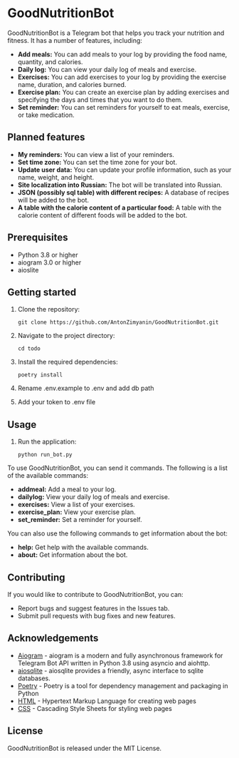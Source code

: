 # GoodNutritionBot

GoodNutritionBot is a Telegram bot that helps you track your nutrition and fitness. It has a number of features, including:

* **Add meals:** You can add meals to your log by providing the food name, quantity, and calories.
* **Daily log:** You can view your daily log of meals and exercise.
* **Exercises:** You can add exercises to your log by providing the exercise name, duration, and calories burned.
* **Exercise plan:** You can create an exercise plan by adding exercises and specifying the days and times that you want to do them.
* **Set reminder:** You can set reminders for yourself to eat meals, exercise, or take medication.

## Planned features

* **My reminders:** You can view a list of your reminders.
* **Set time zone:** You can set the time zone for your bot.
* **Update user data:** You can update your profile information, such as your name, weight, and height.
* **Site localization into Russian:** The bot will be translated into Russian.
* **JSON (possibly sql table) with different recipes:** A database of recipes will be added to the bot.
* **A table with the calorie content of a particular food:** A table with the calorie content of different foods will be added to the bot.


## Prerequisites

- Python 3.8 or higher
- aiogram 3.0 or higher
- aioslite


## Getting started

1. Clone the repository:

   ```
   git clone https://github.com/AntonZimyanin/GoodNutritionBot.git
   ```

2. Navigate to the project directory:

   ```
   cd todo
   ```

3. Install the required dependencies:

   ```
   poetry install
   ```
4. Rename .env.example to .env and add db path


5. Add your token to .env file



## Usage


1. Run the application:

   ```
   python run_bot.py
   ```

To use GoodNutritionBot, you can send it commands. The following is a list of the available commands:

* **addmeal:** Add a meal to your log.
* **dailylog:** View your daily log of meals and exercise.
* **exercises:** View a list of your exercises.
* **exercise_plan:** View your exercise plan.
* **set_reminder:** Set a reminder for yourself.

You can also use the following commands to get information about the bot:

* **help:** Get help with the available commands.
* **about:** Get information about the bot.

## Contributing

If you would like to contribute to GoodNutritionBot, you can:

* Report bugs and suggest features in the Issues tab.
* Submit pull requests with bug fixes and new features.

## Acknowledgements

- [Aiogram](https://docs.aiogram.dev/en/dev-3.x/index.html) - aiogram is a modern and fully asynchronous framework for Telegram Bot API written in Python 3.8 using asyncio and aiohttp.
- [aiosqlite](https://readthedocs.org/projects/aiosqlite/) - aiosqlite provides a friendly, async interface to sqlite databases.
- [Poetry](https://python-poetry.org/) - Poetry is a tool for dependency management and packaging in Python
- [HTML](https://www.w3.org/html/) - Hypertext Markup Language for creating web pages
- [CSS](https://www.w3.org/Style/CSS/Overview.en.html) - Cascading Style Sheets for styling web pages

## License

GoodNutritionBot is released under the MIT License.
